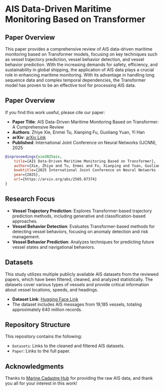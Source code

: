 # AIS Data-Driven Maritime Monitoring Based on Transformer

## Paper Overview
This paper provides a comprehensive review of AIS data-driven maritime monitoring based on Transformer models, focusing on key techniques such as vessel trajectory prediction, vessel behavior detection, and vessel behavior prediction. With the increasing demands for safety, efficiency, and sustainability in global shipping, the application of AIS data plays a crucial role in enhancing maritime monitoring. With its advantage in handling long sequence data and complex temporal dependencies, the Transformer model has proven to be an effective tool for processing AIS data.

## Paper Overview
If you find this work useful, please cite our paper:
- **Paper Title**: AIS Data-Driven Maritime Monitoring Based on Transformer: A Comprehensive Review
- **Authors**: Zhiye Xie, Enmei Tu, Xianping Fu, Guoliang Yuan, Yi Han
- **arXiv**: [arXiv Link](https://arxiv.org/abs/2505.07374)
- **Published**: International Joint Conference on Neural Networks (IJCNN), 2025

```bibtex
@inproceedings{xie2025ais,
    title={AIS Data-Driven Maritime Monitoring Based on Transformer},
    author={Xie, Zhiye and Tu, Enmei and Fu, Xianping and Yuan, Guoliang and Han, Yi},
    booktitle={2025 International Joint Conference on Neural Networks (IJCNN)},
    year={2025},
    url={https://arxiv.org/abs/2505.07374}
}
```

## Research Focus
- **Vessel Trajectory Prediction**: Explores Transformer-based trajectory prediction methods, including generative and classification-based approaches.
- **Vessel Behavior Detection**: Evaluates Transformer-based methods for detecting vessel behaviors, focusing on anomaly detection and risk management.
- **Vessel Behavior Prediction**: Analyzes techniques for predicting future vessel states and navigational behaviors.

## Datasets
This study utilizes multiple publicly available AIS datasets from the reviewed papers, which have been filtered, cleaned, and analyzed statistically. The datasets cover various types of vessels and provide critical information about vessel locations, speeds, and headings.

- **Dataset Link**: [Hugging Face Link](https://huggingface.co/datasets/eyesofworld/AIS_Dataset)
- The dataset includes AIS messages from 19,185 vessels, totaling approximately 640 million records.

## Repository Structure
This repository contains the following:
- `Datasets`: Links to the cleaned and filtered AIS datasets.
- `Paper`: Links to the full paper.

## Acknowledgments
Thanks to [Marine Cadastre Hub](https://marinecadastre.gov/) for providing the raw AIS data, and thank you all for your interest in this work!
